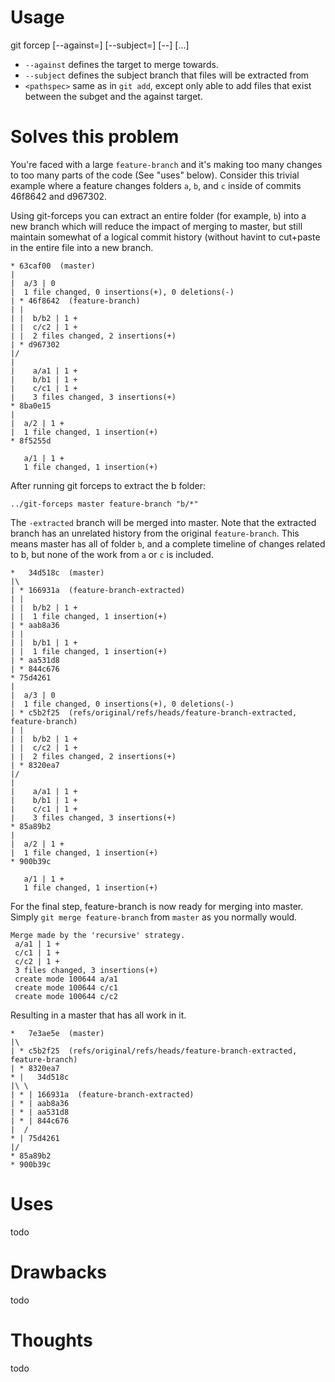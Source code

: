 # Usage

git forcep [--against=<against-ref>] [--subject=<subject-ref>] [--] [<pathspec>...]

 - `--against` defines the target to merge towards.
 - `--subject` defines the subject branch that files will be extracted from
 - `<pathspec>` same as in `git add`, except only able to add files that exist
   between the subget and the against target.



# Solves this problem


You're faced with a large `feature-branch` and it's making too many changes to
too many parts of the code (See "uses" below). Consider this trivial example
where a feature changes folders `a`, `b`, and `c` inside of commits 46f8642 and
d967302.

Using git-forceps you can extract an entire folder (for example, `b`) into a
new branch which will reduce the impact of merging to master, but still
maintain somewhat of a logical commit history (without havint to cut+paste in
the entire file into a new branch.


```
* 63caf00  (master)
| 
|  a/3 | 0
|  1 file changed, 0 insertions(+), 0 deletions(-)
| * 46f8642  (feature-branch)
| | 
| |  b/b2 | 1 +
| |  c/c2 | 1 +
| |  2 files changed, 2 insertions(+)
| * d967302
|/  
|   
|    a/a1 | 1 +
|    b/b1 | 1 +
|    c/c1 | 1 +
|    3 files changed, 3 insertions(+)
* 8ba0e15
| 
|  a/2 | 1 +
|  1 file changed, 1 insertion(+)
* 8f5255d
  
   a/1 | 1 +
   1 file changed, 1 insertion(+)
```

After running git forceps to extract the b folder:
```
../git-forceps master feature-branch "b/*"
```

The `-extracted` branch will be merged into master. Note that the extracted
branch has an unrelated history from the original `feature-branch`. This means
master has all of folder `b`, and a complete timeline of changes related to b,
but none of the work from `a` or `c` is included.


```
*   34d518c  (master)
|\
| * 166931a  (feature-branch-extracted)
| |
| |  b/b2 | 1 +
| |  1 file changed, 1 insertion(+)
| * aab8a36
| |
| |  b/b1 | 1 +
| |  1 file changed, 1 insertion(+)
| * aa531d8
| * 844c676
* 75d4261
|
|  a/3 | 0
|  1 file changed, 0 insertions(+), 0 deletions(-)
| * c5b2f25  (refs/original/refs/heads/feature-branch-extracted, feature-branch)
| |
| |  b/b2 | 1 +
| |  c/c2 | 1 +
| |  2 files changed, 2 insertions(+)
| * 8320ea7
|/
|
|    a/a1 | 1 +
|    b/b1 | 1 +
|    c/c1 | 1 +
|    3 files changed, 3 insertions(+)
* 85a89b2
|
|  a/2 | 1 +
|  1 file changed, 1 insertion(+)
* 900b39c

   a/1 | 1 +
   1 file changed, 1 insertion(+)
```

For the final step, feature-branch is now ready for merging into master. Simply
`git merge feature-branch` from `master` as you normally would.



```
Merge made by the 'recursive' strategy.
 a/a1 | 1 +
 c/c1 | 1 +
 c/c2 | 1 +
 3 files changed, 3 insertions(+)
 create mode 100644 a/a1
 create mode 100644 c/c1
 create mode 100644 c/c2
```

Resulting in a master that has all work in it.


```
*   7e3ae5e  (master)
|\
| * c5b2f25  (refs/original/refs/heads/feature-branch-extracted, feature-branch)
| * 8320ea7
* |   34d518c
|\ \
| * | 166931a  (feature-branch-extracted)
| * | aab8a36
| * | aa531d8
| * | 844c676
|  /
* | 75d4261
|/
* 85a89b2
* 900b39c

```

# Uses
todo

# Drawbacks
todo

# Thoughts
todo

